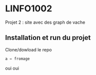 # LINFO1002
Projet 2  : site avec des graph de vache


## Installation et run du projet

Clone/dowload le repo

```python
a = fromage
```

oui oui
